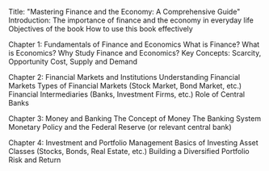  Title: "Mastering Finance and the Economy: A Comprehensive Guide" Introduction:
 The importance of finance and the economy in everyday life
 Objectives of the book
 How to use this book effectively

Chapter 1: 
Fundamentals of Finance and Economics
 What is Finance?
 What is Economics?
 Why Study Finance and Economics?
 Key Concepts: Scarcity, Opportunity Cost, Supply and Demand

Chapter 2: Financial Markets and Institutions
 Understanding Financial Markets
 Types of Financial Markets (Stock Market, Bond Market, etc.)
 Financial Intermediaries (Banks, Investment Firms, etc.)
 Role of Central Banks

Chapter 3: Money and Banking
 The Concept of Money
 The Banking System
 Monetary Policy and the Federal Reserve (or relevant central bank)

Chapter 4: Investment and Portfolio Management
 Basics of Investing
 Asset Classes (Stocks, Bonds, Real Estate, etc.)
 Building a Diversified Portfolio
 Risk and Return
